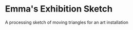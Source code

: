 Emma's Exhibition Sketch
========================

A processing sketch of moving triangles for an art installation

